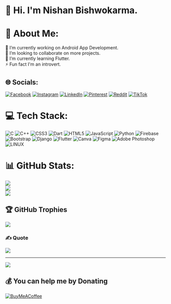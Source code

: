 # 💫 Hi. I'm Nishan Bishwokarma.
# 💫 About Me:
🔭 I’m currently working on Android App Development.<br>👯 I’m looking to collaborate on more projects.<br>🌱 I’m currently learning Flutter.<br>⚡ Fun fact I'm an introvert.

<!--![snake gif](https://github.com/nishansr/nishansr/blob/output/github-contribution-grid-snake.gif)-->



## 🌐 Socials:
[![Facebook](https://img.shields.io/badge/Facebook-%231877F2.svg?logo=Facebook&logoColor=white)](https://facebook.com/profile.php?id=100010972452735) [![Instagram](https://img.shields.io/badge/Instagram-%23E4405F.svg?logo=Instagram&logoColor=white)](https://instagram.com/nishan_thegod/) [![LinkedIn](https://img.shields.io/badge/LinkedIn-%230077B5.svg?logo=linkedin&logoColor=white)](https://linkedin.com/in/nishan-bishwokarma-033574270/) [![Pinterest](https://img.shields.io/badge/Pinterest-%23E60023.svg?logo=Pinterest&logoColor=white)](https://pinterest.com/nishanbishokarma98/) [![Reddit](https://img.shields.io/badge/Reddit-%23FF4500.svg?logo=Reddit&logoColor=white)](https://reddit.com/user/nishansr) [![TikTok](https://img.shields.io/badge/TikTok-%23000000.svg?logo=TikTok&logoColor=white)](https://tiktok.com/@nishan_thegod?lang=en) 

# 💻 Tech Stack:
![C](https://img.shields.io/badge/c-%2300599C.svg?style=for-the-badge&logo=c&logoColor=white) ![C++](https://img.shields.io/badge/c++-%2300599C.svg?style=for-the-badge&logo=c%2B%2B&logoColor=white) ![CSS3](https://img.shields.io/badge/css3-%231572B6.svg?style=for-the-badge&logo=css3&logoColor=white) ![Dart](https://img.shields.io/badge/dart-%230175C2.svg?style=for-the-badge&logo=dart&logoColor=white) ![HTML5](https://img.shields.io/badge/html5-%23E34F26.svg?style=for-the-badge&logo=html5&logoColor=white) ![JavaScript](https://img.shields.io/badge/javascript-%23323330.svg?style=for-the-badge&logo=javascript&logoColor=%23F7DF1E) ![Python](https://img.shields.io/badge/python-3670A0?style=for-the-badge&logo=python&logoColor=ffdd54) ![Firebase](https://img.shields.io/badge/firebase-%23039BE5.svg?style=for-the-badge&logo=firebase) ![Bootstrap](https://img.shields.io/badge/bootstrap-%23563D7C.svg?style=for-the-badge&logo=bootstrap&logoColor=white) ![Django](https://img.shields.io/badge/django-%23092E20.svg?style=for-the-badge&logo=django&logoColor=white) ![Flutter](https://img.shields.io/badge/Flutter-%2302569B.svg?style=for-the-badge&logo=Flutter&logoColor=white) ![Canva](https://img.shields.io/badge/Canva-%2300C4CC.svg?style=for-the-badge&logo=Canva&logoColor=white) 	![Figma](https://img.shields.io/badge/figma-%23F24E1E.svg?style=for-the-badge&logo=figma&logoColor=white) ![Adobe Photoshop](https://img.shields.io/badge/adobephotoshop-%2331A8FF.svg?style=for-the-badge&logo=adobephotoshop&logoColor=white) ![LINUX](https://img.shields.io/badge/Linux-FCC624?style=for-the-badge&logo=linux&logoColor=black)
<br>
# 📊 GitHub Stats:
![](https://github-readme-stats.vercel.app/api?username=nishansr&theme=dark&hide_border=false&include_all_commits=true&count_private=true)<br/>
![](https://github-readme-streak-stats.herokuapp.com/?user=nishansr&theme=dark&hide_border=false)<br/>
![](https://github-readme-stats.vercel.app/api/top-langs/?username=nishansr&theme=dark&hide_border=false&include_all_commits=true&count_private=true&layout=compact)
<br>
## 🏆 GitHub Trophies
![](https://github-profile-trophy.vercel.app/?username=nishansr&theme=radical&no-frame=false&no-bg=true&margin-w=4)
<br>
### ✍️ Quote
![](https://quotes-github-readme.vercel.app/api?type=horizontal&theme=tokyonight)
<!-- 
### 🔝 Top Contributed Repo
![](https://github-contributor-stats.vercel.app/api?username=nishansr&limit=5&theme=onestar&combine_all_yearly_contributions=true) -->
<!-- 
### 😂 Random Dev Meme
<img src="https://rm.up.railway.app/" width="512px"/> -->

---
[![](https://visitcount.itsvg.in/api?id=nishansr&icon=2&color=3)](https://visitcount.itsvg.in)

  ## 💰 You can help me by Donating
  [![BuyMeACoffee](https://img.shields.io/badge/Buy%20Me%20a%20Coffee-ffdd00?style=for-the-badge&logo=buy-me-a-coffee&logoColor=black)](https://buymeacoffee.com/nishansr) 

